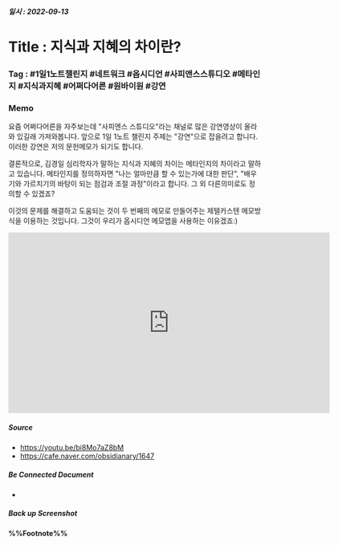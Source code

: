 ##### 일시 : 2022-09-13

# Title : 지식과 지혜의 차이란?

### **Tag** : #1일1노트챌린지 #네트워크 #옵시디언 #사피앤스스튜디오 #메타인지 #지식과지혜 #어쩌다어른 #원바이원 #강연

### Memo
요즘 어쩌다어른을 자주보는데 "사피엔스 스튜디오"라는 채널로 많은 강연영상이 올라와 있길래 가져와봅니다. 앞으로 1일 1노트 챌린지 주제는 "강연"으로 잡을려고 합니다. 이러한 강연은 저의 문헌메모가 되기도 합니다.

결론적으로, 김경일 심리학자가 말하는 지식과 지혜의 차이는 메타인지의 차이라고 말하고 있습니다. 메타인지를 정의하자면 "나는 얼마만큼 할 수 있는가에 대한 판단", "배우기와 가르치기의 바탕이 되는 점검과 조절 과정"이라고 합니다. 그 외 다른의미로도 정의할 수 있겠죠?

이것의 문제를 해결하고 도움되는 것이 두 번째의 메모로 만들어주는 제텔카스텐 메모방식을 이용하는 것입니다. 그것이 우리가 옵시디언 메모앱을 사용하는 이유겠죠:)

<iframe width="640" height="360" src="https://www.youtube.com/embed/bi8Mo7aZ8bM" title="[#티전드] 분명히 아는데 설명을 못하겠다면? 당신은 모르는 겁니다! 상위 0.1% 학생들에게서 공통적으로 나타난다는 '그 행동'의 비밀🤫 | #어쩌다어른" frameborder="0" allow="accelerometer; autoplay; clipboard-write; encrypted-media; gyroscope; picture-in-picture" allowfullscreen></iframe>

##### Source
- https://youtu.be/bi8Mo7aZ8bM
- https://cafe.naver.com/obsidianary/1647

##### Be Connected Document
- 

##### Back up Screenshot


#### %%Footnote%%

[^1]: 
